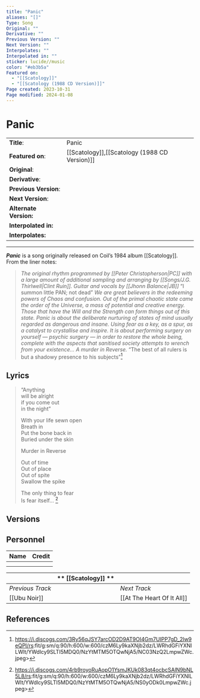 ```yaml
---
title: "Panic"
aliases: "[]"
Type: Song
Original: ""
Derivative: ""
Previous Version: ""
Next Version: ""
Interpolates: ""
Interpolated in: ""
sticker: lucide//music
color: "#eb3b5a"
Featured on:
  - "[[Scatology]]"
  - "[[Scatology (1988 CD Version)]]"
Page created: 2023-10-31
Page modified: 2024-01-08
---
```


# Panic

|  |  |
| --- | --- |
| __Title__: | Panic |
| __Featured on__: | [[Scatology]],[[Scatology (1988 CD Version)]] |
| __Original__: |  |
| __Derivative__: |  |
| __Previous Version__: |  |
| __Next Version__: |  |
| __Alternate Version:__ |  |
| __Interpolated in:__ |  |
| __Interpolates:__ |  |

---

*__Panic__* is a song originally released on Coil’s 1984 album [[Scatology]].  
From the liner notes:

> *The original rhythm programmed by [[Peter Christopherson|PC]] with a large amount of additional sampling and arranging by [[Songs/J.G. Thirlwell|Clint Ruin]]. Guitar and vocals by [[Jhonn Balance|JB]]* “I summon little PAN; not dead” *We are great believers in the redeeming powers of Chaos and confusion. Out of the primal chaotic state came the order of the Universe, a mass of potential and creative energy. Those that have the Will and the Strength can form things out of this state. Panic is about the deliberate nurturing of states of mind usually regarded as dangerous and insane. Using fear as a key, as a spur, as a catalyst to crystallise and inspire. It is about performing surgery on yourself — psychic surgery — in order to restore the whole being, complete with the aspects that sanitised society attempts to wrench from your existence… A murder in Reverse.* “The best of all rulers is but a shadowy presence to his subjects”[^1]

## Lyrics

> “Anything  
> will be alright  
> if you come out  
> in the night”
>
> With your life sewn open  
> Breath in  
> Put the bone back in  
> Buried under the skin
>
> Murder in Reverse
>
> Out of time  
> Out of place  
> Out of spite  
> Swallow the spike
>
> The only thing to fear  
> Is fear itself… [^2]

## Versions

## Personnel

|Name|Credit|
|---|---|
|||
|||

|  | ** [[Scatology]] ** |  |
| ---- | ---- | --- |
| *Previous Track* |  | *Next Track* |
| [[Ubu Noir]] |  | [[At The Heart Of It All]] |

## References
[^1]: <https://i.discogs.com/3Ry56qJSY7arcOD2D9AT9OI4Gm7UIPP7gD_2lw9eQPI/rs>:fit/g:sm/q:90/h:600/w:600/czM6Ly9kaXNjb2dz/LWRhdGFiYXNlLWlt/YWdlcy9SLTI5MDQ0/NzYtMTM5OTQwNjA5/NC03NzQ2LmpwZWc.jpeg>
[^2]: <https://i.discogs.com/4rb9royoRuAopO1YsmJKUk083qt4ocbcSAlN9bNL5L8/rs>:fit/g:sm/q:90/h:600/w:600/czM6Ly9kaXNjb2dz/LWRhdGFiYXNlLWlt/YWdlcy9SLTI5MDQ0/NzYtMTM5OTQwNjA5/NS0yODk0LmpwZWc.jpeg>
